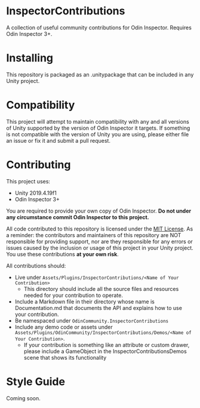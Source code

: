 # InspectorContributions
A collection of useful community contributions for Odin Inspector. Requires Odin Inspector 3+.

# Installing
This repository is packaged as an .unitypackage that can be included in any Unity project. 

# Compatibility
This project will attempt to maintain compatibility with any and all versions of Unity supported by the version of Odin Inspector it targets. If something is not compatible with the version of Unity you are using, please either file an issue or fix it and submit a pull request.

# Contributing
This project uses:
* Unity 2019.4.19f1
* Odin Inspector 3+

You are required to provide your own copy of Odin Inspector. **Do not under any circumstance commit Odin Inspector to this project.**

All code contributed to this repository is licensed under the [MIT License](https://opensource.org/licenses/MIT). As a reminder: the contributors and maintainers of this repository are NOT responsible for providing support, nor are they responsible for any errors or issues caused by the inclusion or usage of this project in your Unity project. You use these contributions **at your own risk**.

All contributions should:
* Live under `Assets/Plugins/InspectorContributions/<Name of Your Contribution>`
  * This directory should include all the source files and resources needed for your contribution to operate.
* Include a Markdown file in their directory whose name is <Name of Your Contribution>Documentation.md that documents the API and explains how to use your contribution.
* Be namespaced under `OdinCommunity.InspectorContributions`
* Include any demo code or assets under `Assets/Plugins/OdinCommunity/InspectorContributions/Demos/<Name of Your Contribution>`.
  * If your contribution is something like an attribute or custom drawer, please include a GameObject in the InspectorContributionsDemos scene that shows its functionality

# Style Guide
Coming soon.
